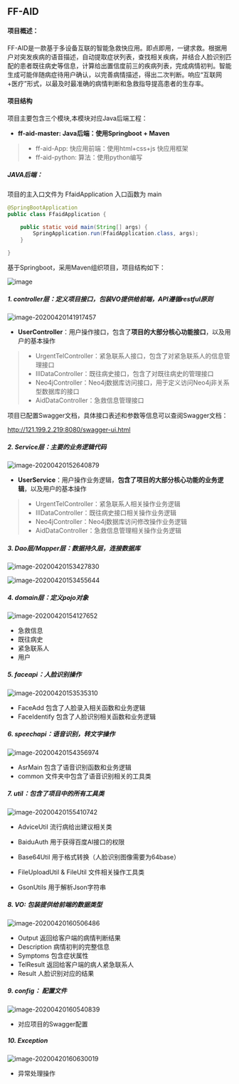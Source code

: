 ## FF-AID

#### 项目概述：

FF-AID是一款基于多设备互联的智能急救快应用。即点即用，一键求救。根据用户对突发疾病的语音描述，自动提取症状列表，查找相关疾病，并结合人脸识别匹配的患者既往病史等信息，计算给出置信度前三的疾病列表，完成病情初判。智能生成可能伴随病症待用户确认，以完善病情描述，得出二次判断。响应“互联网+医疗”形式，以最及时最准确的病情判断和急救指导提高患者的生存率。



#### 项目结构

项目主要包含三个模块,本模块对应Java后端工程：

- **ff-aid-master: Java后端：使用Springboot + Maven**
> - ff-aid-App: 快应用前端：使用html+css+js 快应用框架
> - ff-aid-python: 算法：使用python编写



##### JAVA后端：

项目的主入口文件为 FfaidApplication 入口函数为 main

``` java
@SpringBootApplication
public class FfaidApplication {

    public static void main(String[] args) {
        SpringApplication.run(FfaidApplication.class, args);
    }

}
```



基于Springboot，采用Maven组织项目，项目结构如下：

![image](ff-aid-master/image/image-20200420141012087.png)

##### 1. controller层：定义项目接口，包装VO提供给前端，API遵循restful原则

![image-20200420141917457](ff-aid-master/image/image-20200420141917457.png)

- **UserController**：用户操作接口，包含了**项目的大部分核心功能接口**，以及用户的基本操作

> - UrgentTelController：紧急联系人接口，包含了对紧急联系人的信息管理接口
> - IllDataController：既往病史接口，包含了对既往病史的管理接口
> - Neo4jController：Neo4j数据库访问接口，用于定义访问Neo4j非关系型数据库的接口
> - AidDataController：急救信息管理接口

项目已配置Swagger文档，具体接口表述和参数等信息可以查阅Swagger文档：

http://121.199.2.219:8080/swagger-ui.html

##### 2. Service层：主要的业务逻辑代码

![image-20200420152640879](ff-aid-master/image/image-20200420152640879.png)

- **UserService**：用户操作业务逻辑，**包含了项目的大部分核心功能的业务逻辑**，以及用户的基本操作

> - UrgentTelController：紧急联系人相关操作业务逻辑
> - IllDataController：既往病史接口相关操作业务逻辑
> - Neo4jController：Neo4j数据库访问修改操作业务逻辑
> - AidDataController：急救信息管理相关操作业务逻辑

##### 3. Dao层/Mapper层：数据持久层，连接数据库

![image-20200420153427830](ff-aid-master/image/image-20200420153427830.png)

![image-20200420153455644](ff-aid-master/image/image-20200420153455644.png)

#####  4. domain层：定义pojo对象

![image-20200420154127652](ff-aid-master/image/image-20200420154127652.png)

- 急救信息
- 既往病史
- 紧急联系人
- 用户

##### 5. faceapi：人脸识别操作

![image-20200420153535310](ff-aid-master/image/image-20200420153535310.png)

- FaceAdd   包含了人脸录入相关函数和业务逻辑
- FaceIdentify   包含了人脸识别相关函数和业务逻辑

##### 6. speechapi：语音识别，转文字操作

![image-20200420154356974](ff-aid-master/image/image-20200420154356974.png)

- AsrMain   包含了语音识别函数和业务逻辑
- common   文件夹中包含了语音识别相关的工具类

##### 7. util：包含了项目中的所有工具类

![image-20200420155410742](ff-aid-master/image/image-20200420155410742.png)

- AdviceUtil   流行病给出建议相关类
- BaiduAuth   用于获得百度AI接口的权限
- Base64Util    用于格式转换（人脸识别图像需要为64base）

- FileUploadUtil & FileUtil   文件相关操作工具类
- GsonUtils   用于解析Json字符串

##### 8. VO:  包装提供给前端的数据类型

![image-20200420160506486](ff-aid-master/image/image-20200420160506486.png)

- Output  返回给客户端的病情判断结果
- Description   病情初判的完整信息
- Symptoms   包含症状属性
- TelResult   返回给客户端的病人紧急联系人
- Result  人脸识别对应的结果

##### 9. config： 配置文件

![image-20200420160540839](ff-aid-master/image/image-20200420160540839.png)

- 对应项目的Swagger配置

##### 10. Exception

![image-20200420160630019](ff-aid-master/image/image-20200420160630019.png)

- 异常处理操作